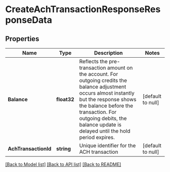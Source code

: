 # CreateAchTransactionResponseResponseData

## Properties
Name | Type | Description | Notes
------------ | ------------- | ------------- | -------------
**Balance** | **float32** | Reflects the pre-transaction amount on the account. For outgoing credits the balance adjustment occurs almost instantly but the response shows the balance before the transaction. For outgoing debits, the balance update is delayed until the hold period expires. | [default to null]
**AchTransactionId** | **string** | Unique identifier for the ACH transaction | [default to null]

[[Back to Model list]](../README.md#documentation-for-models) [[Back to API list]](../README.md#documentation-for-api-endpoints) [[Back to README]](../README.md)

